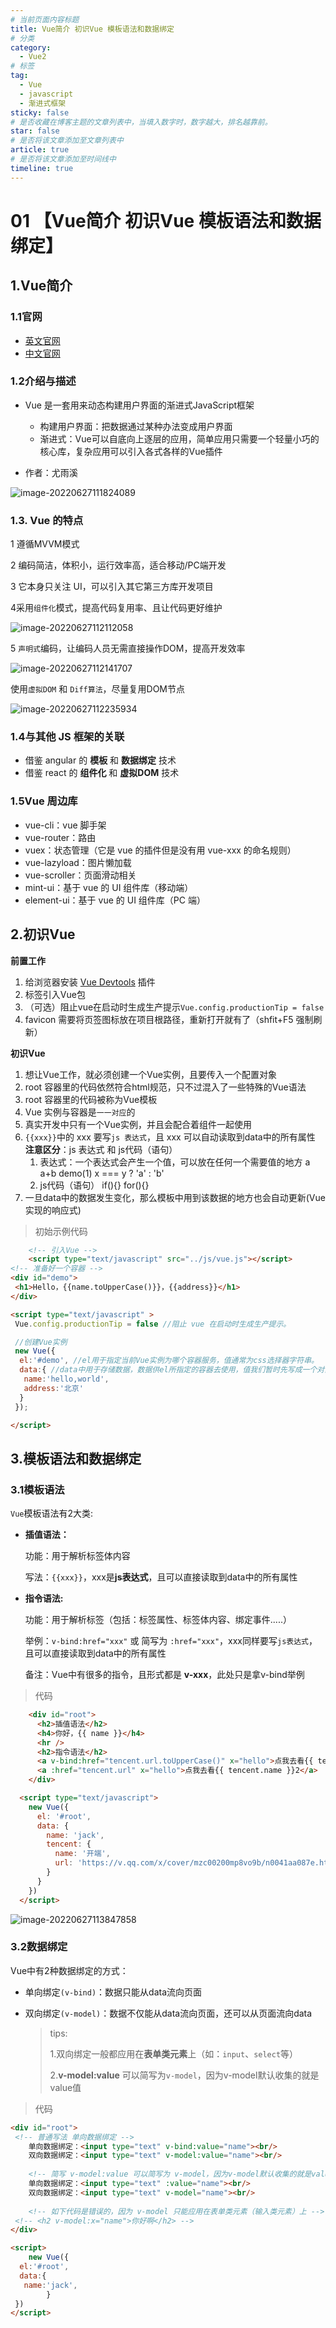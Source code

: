 ```yaml
---
# 当前页面内容标题
title: Vue简介 初识Vue 模板语法和数据绑定
# 分类
category:
  - Vue2
# 标签
tag:
  - Vue
  - javascript
  - 渐进式框架
sticky: false
# 是否收藏在博客主题的文章列表中，当填入数字时，数字越大，排名越靠前。
star: false
# 是否将该文章添加至文章列表中
article: true
# 是否将该文章添加至时间线中
timeline: true
---
```


# 01 【Vue简介 初识Vue 模板语法和数据绑定】

## 1.Vue简介

### 1.1官网

- [英文官网](https://vuejs.org/)
- [中文官网](https://cn.vuejs.org/)

### 1.2介绍与描述

- Vue 是一套用来动态构建用户界面的渐进式JavaScript框架
  - 构建用户界面：把数据通过某种办法变成用户界面
  - 渐进式：Vue可以自底向上逐层的应用，简单应用只需要一个轻量小巧的核心库，复杂应用可以引入各式各样的Vue插件
  
- 作者：尤雨溪

![image-20220627111824089](./images/a480928cc5819344850462e511b11481f773c4e3.png)

### 1.3. Vue 的特点

1 遵循MVVM模式

2 编码简洁，体积小，运行效率高，适合移动/PC端开发

3 它本身只关注 UI，可以引入其它第三方库开发项目

4采用`组件化`模式，提高代码复用率、且让代码更好维护

![image-20220627112112058](./images/911d5825fb775e5d72a180e14cf91cd4150b7d6f.png)

5 `声明式`编码，让编码人员无需直接操作DOM，提高开发效率

![image-20220627112141707](./images/84f52ac120ac699f8e9e2d5b777359e90545dd3a.png)

使用`虚拟DOM` 和 `Diff算法`，尽量复用DOM节点

![image-20220627112235934](./images/a28b2b5307e90c92fd36bbad151869b7dbc481ce.png)

### 1.4与其他 JS 框架的关联

- 借鉴 angular 的 **模板** 和 **数据绑定** 技术
- 借鉴 react 的 **组件化** 和 **虚拟DOM** 技术

### 1.5Vue 周边库

- vue-cli：vue 脚手架
- vue-router：路由
- vuex：状态管理（它是 vue 的插件但是没有用 vue-xxx 的命名规则）
- vue-lazyload：图片懒加载
- vue-scroller：页面滑动相关
- mint-ui：基于 vue 的 UI 组件库（移动端）
- element-ui：基于 vue 的 UI 组件库（PC 端）

## 2.初识Vue

**前置工作**

1. 给浏览器安装 [Vue Devtools](https://cn.vuejs.org/v2/guide/installation.html#Vue-Devtools) 插件
2. 标签引入Vue包
3. （可选）阻止vue在启动时生成生产提示`Vue.config.productionTip = false`
4. favicon 需要将页签图标放在项目根路径，重新打开就有了（shfit+F5 强制刷新）

**初识Vue**

1. 想让Vue工作，就必须创建一个Vue实例，且要传入一个配置对象
2. root 容器里的代码依然符合html规范，只不过混入了一些特殊的Vue语法
3. root 容器里的代码被称为Vue模板
4. Vue 实例与容器是`一一对应`的
5. 真实开发中只有一个Vue实例，并且会配合着组件一起使用
6. `{{xxx}}`中的 xxx 要写`js 表达式`，且 xxx 可以自动读取到data中的所有属性
     **注意区分**：js 表达式 和 js代码（语句）
   1. 表达式：一个表达式会产生一个值，可以放在任何一个需要值的地方
      a a+b  demo(1)  x === y ? 'a' : 'b'
   2. js代码（语句）
      if(){}  for(){}
7. 一旦data中的数据发生变化，那么模板中用到该数据的地方也会自动更新(Vue实现的响应式)

> 初始示例代码

```html
    <!-- 引入Vue -->
    <script type="text/javascript" src="../js/vue.js"></script>
<!-- 准备好一个容器 -->
<div id="demo">
 <h1>Hello，{{name.toUpperCase()}}，{{address}}</h1>
</div>

<script type="text/javascript" >
 Vue.config.productionTip = false //阻止 vue 在启动时生成生产提示。

 //创建Vue实例
 new Vue({
  el:'#demo', //el用于指定当前Vue实例为哪个容器服务，值通常为css选择器字符串。
  data:{ //data中用于存储数据，数据供el所指定的容器去使用，值我们暂时先写成一个对象。
   name:'hello,world',
   address:'北京'
  }
 });

</script>
```

## 3.模板语法和数据绑定

### 3.1模板语法

`Vue`模板语法有2大类:

- **插值语法：**

  功能：用于解析标签体内容

  写法：`{{xxx}}`，xxx是**js表达式**，且可以直接读取到data中的所有属性

- **指令语法:**

  功能：用于解析标签（包括：标签属性、标签体内容、绑定事件.....）

  举例：`v-bind:href="xxx"` 或  简写为 `:href="xxx"`，xxx同样要写`js表达式`，且可以直接读取到data中的所有属性

  备注：Vue中有很多的指令，且形式都是 **v-xxx**，此处只是拿v-bind举例

> 代码

```html
    <div id="root">
      <h2>插值语法</h2>
      <h4>你好，{{ name }}</h4>
      <hr />
      <h2>指令语法</h2>
      <a v-bind:href="tencent.url.toUpperCase()" x="hello">点我去看{{ tencent.name }}1</a>
      <a :href="tencent.url" x="hello">点我去看{{ tencent.name }}2</a>
    </div>

  <script type="text/javascript">
    new Vue({
      el: '#root',
      data: {
        name: 'jack',
        tencent: {
          name: '开端',
          url: 'https://v.qq.com/x/cover/mzc00200mp8vo9b/n0041aa087e.html',
        }
      }
    })
  </script>
```

![image-20220627113847858](./images/39acee45f25c6e31959ae833c1f9d55cb08bc896.png)

### 3.2数据绑定

Vue中有2种数据绑定的方式：

- 单向绑定`(v-bind)`：数据只能从data流向页面

- 双向绑定`(v-model)`：数据不仅能从data流向页面，还可以从页面流向data

  > tips:
  >
  > 1.双向绑定一般都应用在**表单类元素**上（如：`input`、`select`等）
  >
  > 2.**v-model:value** 可以简写为`v-model`，因为v-model默认收集的就是value值

> 代码

```html
<div id="root">
 <!-- 普通写法 单向数据绑定 -->
    单向数据绑定：<input type="text" v-bind:value="name"><br/>
    双向数据绑定：<input type="text" v-model:value="name"><br/>
    
    <!-- 简写 v-model:value 可以简写为 v-model，因为v-model默认收集的就是value值-->
    单向数据绑定：<input type="text" :value="name"><br/>
    双向数据绑定：<input type="text" v-model="name"><br/>
    
    <!-- 如下代码是错误的，因为 v-model 只能应用在表单类元素（输入类元素）上 -->
 <!-- <h2 v-model:x="name">你好啊</h2> -->
</div>

<script>
    new Vue({
  el:'#root',
  data:{
   name:'jack',
        }
 })
</script>
```
